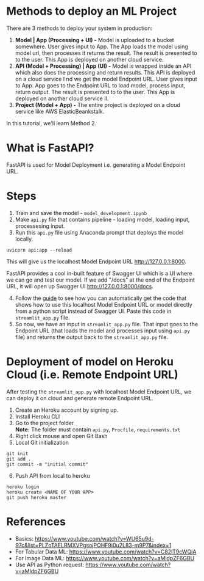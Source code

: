 # Methods to deploy an ML Project
There are 3 methods to deploy your system in production:

1. **Model | App (Processing + UI) -** Model is uploaded to a bucket somewhere. User gives input to App. The App loads the model using model url, then processes it returns the result. The result is presented to to the user. This App is deployed on another cloud service.
2. **API (Model + Processing) | App (UI) -** Model is wrapped inside an API which also does the processing and return results. This API is deployed on a cloud service I nd we get the model Endpoint URL. User gives input to App. App goes to the Endpoint URL to load model, process input, return output. The result is presented to to the user. This App is deployed on another cloud service II.
3. **Project (Model + App) -** The entire project is deployed on a cloud service like AWS ElasticBeankstalk.

In this tutorial, we'll learn Method 2.

# What is FastAPI?
FastAPI is used for Model Deployment i.e. generating a Model Endpoint URL.

# Steps
1. Train and save the model - `model_development.ipynb`
2. Make `api.py` file that contains pipeline - loading model, loading input, processesing input.
3. Run this `api.py` file using Anaconda prompt that deploys the model locally.
```
uvicorn api:app --reload
```
This will give us the localhost Model Endpoint URL http://127.0.0.1:8000.

FastAPI provides a cool in-built feature of Swagger UI which is a UI where we can go and test our model. If we add "/docs" at the end of the Endpoint URL, it will open up Swagger UI http://127.0.0.1:8000/docs.

4. Follow the [guide](https://github.com/AparGarg99/Tutorials/blob/master/FastAPI/Convert%20to%20Python%20request.docx) to see how you can automatically get the code that shows how to use this localhost Model Endpoint URL or model directly from a python script instead of Swagger UI. Paste this code in `streamlit_app.py` file.
5. So now, we have an input in `streamlit_app.py` file. That input goes to the Endpoint URL (that loads the model and processes input using `api.py` file) and returns the output back to the `streamlit_app.py` file.


# Deployment of model on Heroku Cloud (i.e. Remote Endpoint URL)
After testing the `streamlit_app.py` with localhost Model Endpoint URL, we can deploy it on cloud and generate remote Endpoint URL.

1. Create an Heroku account by signing up.
2. Install Heroku CLI
3. Go to the project folder <br>
<b>Note:</b> The folder must contain `api.py`, `Procfile`, `requirements.txt`
4. Right click mouse and open Git Bash
5. Local Git initialization
```
git init
git add .
git commit -m "initial commit"
```
6. Push API from local to heroku
```
heroku login
heroku create <NAME OF YOUR APP>
git push heroku master
```

# References
* Basics: https://www.youtube.com/watch?v=WU65u9d-97c&list=PLZoTAELRMXVPgsojPOHF9i0u2L83-m9P7&index=1
* For Tabular Data ML: https://www.youtube.com/watch?v=C82lT9cWQiA
* For Image Data ML: https://www.youtube.com/watch?v=aMldpZF6GBU
* Use API as Python request: https://www.youtube.com/watch?v=aMldpZF6GBU
